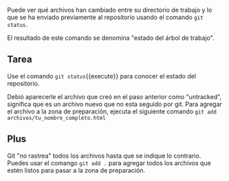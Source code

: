 Puede ver qué archivos han cambiado entre su directorio de trabajo y lo que se ha enviado previamente al repositorio usando el comando `git status`.  

El resultado de este comando se denomina "estado del árbol de trabajo".



## Tarea

Use el comando `git status`{{execute}} para conocer el estado del repositorio.

Debió aparecerle el archivo que creó en el paso anterior como "untracked", significa que es un archivo nuevo que no esta seguido por git.
Para agregar el archivo a la zona de preparación, ejecuta el siguiente comando `git add archivos/tu_nombre_completo.html`

## Plus

Git "no rastrea" todos los archivos hasta que se indique lo contrario.
Puedes usar el comango `git add .` para agregar todos los archivos que estén listos para pasar a la zona de preparación.